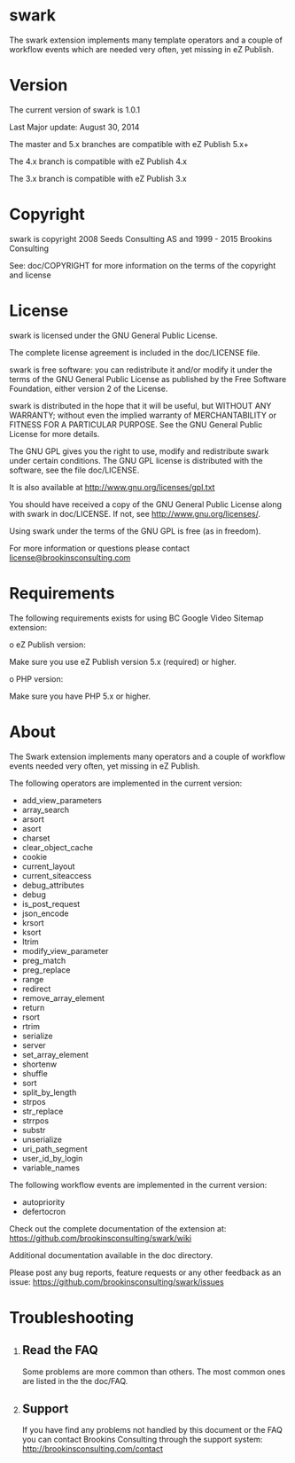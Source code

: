 swark
=====

The swark extension implements many template operators and a couple of workflow events which are needed very often, yet missing in eZ Publish. 


Version
=====

The current version of swark is 1.0.1

Last Major update: August 30, 2014

The master and 5.x branches are compatible with eZ Publish 5.x+

The 4.x branch is compatible with eZ Publish 4.x

The 3.x branch is compatible with eZ Publish 3.x


Copyright
=====

swark is copyright 2008 Seeds Consulting AS and 1999 - 2015 Brookins Consulting

See: doc/COPYRIGHT for more information on the terms of the copyright and license


License
=====

swark is licensed under the GNU General Public License.

The complete license agreement is included in the doc/LICENSE file.

swark is free software: you can redistribute it and/or modify
it under the terms of the GNU General Public License as published by
the Free Software Foundation, either version 2 of the License.

swark is distributed in the hope that it will be useful,
but WITHOUT ANY WARRANTY; without even the implied warranty of
MERCHANTABILITY or FITNESS FOR A PARTICULAR PURPOSE.  See the
GNU General Public License for more details.

The GNU GPL gives you the right to use, modify and redistribute
swark under certain conditions. The GNU GPL license
is distributed with the software, see the file doc/LICENSE.

It is also available at http://www.gnu.org/licenses/gpl.txt

You should have received a copy of the GNU General Public License
along with swark in doc/LICENSE.  If not, see http://www.gnu.org/licenses/.

Using swark under the terms of the GNU GPL is free (as in freedom).

For more information or questions please contact
license@brookinsconsulting.com


Requirements
=====

The following requirements exists for using BC Google Video Sitemap extension:

o  eZ Publish version:

   Make sure you use eZ Publish version 5.x (required) or higher.

o  PHP version:

   Make sure you have PHP 5.x or higher.


About
=====

The Swark extension implements many operators and a couple of workflow
events needed very often, yet missing in eZ Publish.

The following operators are implemented in the current version:

- add_view_parameters
- array_search
- arsort
- asort
- charset
- clear_object_cache
- cookie
- current_layout
- current_siteaccess
- debug_attributes
- debug
- is_post_request
- json_encode
- krsort
- ksort
- ltrim
- modify_view_parameter
- preg_match
- preg_replace
- range
- redirect
- remove_array_element
- return
- rsort
- rtrim
- serialize
- server
- set_array_element
- shortenw
- shuffle
- sort
- split_by_length
- strpos
- str_replace
- strrpos
- substr
- unserialize
- uri_path_segment
- user_id_by_login
- variable_names

The following workflow events are implemented in the current version:

- autopriority
- defertocron

Check out the complete documentation of the extension at: https://github.com/brookinsconsulting/swark/wiki

Additional documentation available in the doc directory.

Please post any bug reports, feature requests or any other feedback as an issue: https://github.com/brookinsconsulting/swark/issues


Troubleshooting
=====

1. Read the FAQ
   ------------

   Some problems are more common than others. The most common ones
   are listed in the the doc/FAQ.

2. Support
   -------

   If you have find any problems not handled by this document or the FAQ you
   can contact Brookins Consulting through the support system:
   http://brookinsconsulting.com/contact

